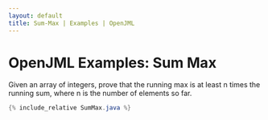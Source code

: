 ```yaml
---
layout: default
title: Sum-Max | Examples | OpenJML
---
```


# OpenJML Examples: Sum Max

Given an array of integers, prove that the running max is at
least n times the running sum, where n is the number of elements
so far.

```java
{% include_relative SumMax.java %}
```


